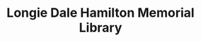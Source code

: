 ---
layout: repo
title: "Longie Dale Hamilton Memorial Library"
id: 23778
permalink: repos/23778/
---